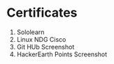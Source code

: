 # Certificates
1. Sololearn
2. Linux NDG Cisco
3. Git HUb Screenshot
4. HackerEarth Points Screenshot